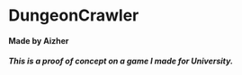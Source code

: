 # DungeonCrawler
#### Made by Aizher

##### This is a proof of concept on a game I made for University.
